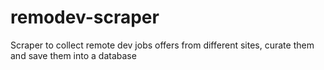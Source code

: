 # remodev-scraper
Scraper to collect remote dev jobs offers from different sites, curate them and save them into a database
